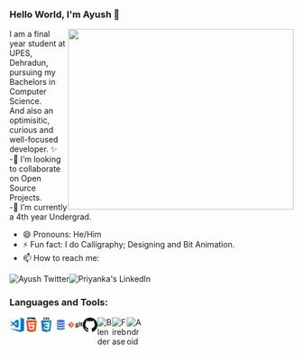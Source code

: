 ### Hello World, I'm Ayush 👋
<img align='right' src="https://user-images.githubusercontent.com/56497549/105896774-4281b380-603d-11eb-86a7-a7d33ed7244c.png" width="400" height="320">

I am a final year student at UPES, Dehradun, pursuing my Bachelors in Computer Science.<br>
And also an optimisitic, curious and well-focused developer. :sparkles: <br>
-👯 I’m looking to collaborate on Open Source Projects.<br>
-🔭 I’m currently a 4th year Undergrad.<br>
- 😄 Pronouns: He/Him<br>
- ⚡ Fun fact: I do Calligraphy; Designing and Bit Animation.<br>
- 📫 How to reach me:
 <a href="https://twitter.com/Ayush_2616_">
  <img align="left" alt="Ayush Twitter" src="https://img.icons8.com/bubbles/50/000000/twitter.png"/>
  </a>

<a href="https://www.linkedin.com/in/ayush-singh-747194195//">
  <img align="left" alt="Priyanka's LinkedIn" src="https://img.icons8.com/bubbles/50/000000/linkedin.png"/>
</a>
<br>

<h3> Languages and Tools:</h3>

<img align="left" alt="Visual Studio Code" width="26px" src="https://raw.githubusercontent.com/github/explore/80688e429a7d4ef2fca1e82350fe8e3517d3494d/topics/visual-studio-code/visual-studio-code.png" />
<img align="left" alt="HTML5" width="26px" src="https://raw.githubusercontent.com/github/explore/80688e429a7d4ef2fca1e82350fe8e3517d3494d/topics/html/html.png" />
<img align="left" alt="CSS3" width="26px" src="https://raw.githubusercontent.com/github/explore/80688e429a7d4ef2fca1e82350fe8e3517d3494d/topics/css/css.png" />
<img align="left" alt="SQL" width="26px" src="https://raw.githubusercontent.com/github/explore/80688e429a7d4ef2fca1e82350fe8e3517d3494d/topics/sql/sql.png" />
<img align="left" alt="Git" width="26px" src="https://raw.githubusercontent.com/github/explore/80688e429a7d4ef2fca1e82350fe8e3517d3494d/topics/git/git.png" />
<img align="left" alt="GitHub" width="26px" src="https://raw.githubusercontent.com/github/explore/78df643247d429f6cc873026c0622819ad797942/topics/github/github.png" />
<img align="left" alt="Blender" width="26px" src="https://user-images.githubusercontent.com/56497549/105898514-8c6b9900-603f-11eb-82f5-5947f4ad22bf.png" />
<img align="left" alt="Firebase" width="26px" src="https://user-images.githubusercontent.com/56497549/105898526-8f668980-603f-11eb-8252-c61cb859a3cc.png" />
<img align="left" alt="Android" width="26px" src="https://user-images.githubusercontent.com/56497549/105898509-8a093f00-603f-11eb-8af9-5e62ad2c0d3f.jpeg" />
<br />
<br />









